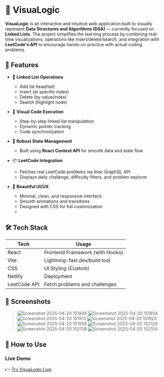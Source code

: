# 🧠 VisuaLogic

**VisuaLogic** is an interactive and intuitive web application built to visually represent **Data Structures and Algorithms (DSA)** — currently focused on **Linked Lists**. The project simplifies the learning process by combining real-time visualizations, operations like insert/delete/search, and integration with **LeetCode's API** to encourage hands-on practice with actual coding problems.


## 🚀 Features

- 🔁 **Linked List Operations**
  - Add (at head/tail)
  - Insert (at specific index)
  - Delete (by value/index)
  - Search (highlight node)
 
    
- 🧩 **Visual Code Execution**
  - Step-by-step linked list manipulation
  - Dynamic pointer tracking
  - Code synchronization
 
    
- 🧠 **Robust State Management**
  - Built using **React Context API** for smooth data and state flow
 
    
- 📦 **LeetCode Integration**
  - Fetches real LeetCode problems via their GraphQL API
  - Displays daily challenge, difficulty filters, and problem explorer
 
    
- 🎨 **Beautiful UI/UX**
  - Minimal, clean, and responsive interface
  - Smooth animations and transitions
  - Designed with CSS for full customization
  - 

## 🛠️ Tech Stack

| Tech       | Usage                             |
|------------|------------------------------------|
| React      | Frontend Framework (with Hooks)    |
| Vite       | Lightning-fast dev/build tool      |
| CSS        | UI Styling (Custom)                |
| Netlify    | Deployment                         |
| LeetCode API | Fetch problems and challenges     |



## 📸 Screenshots

>![Screenshot 2025-04-20 151846](https://github.com/user-attachments/assets/6a427f6f-733c-4c48-a6fe-d53694d20eea)
>![Screenshot 2025-04-20 151854](https://github.com/user-attachments/assets/c8631762-1c4e-4cfa-9da7-0451eec90f9d)
>![Screenshot 2025-04-20 151913](https://github.com/user-attachments/assets/cdf31244-f5e0-4558-86ca-4789b9532e1a)
>![Screenshot 2025-04-20 151920](https://github.com/user-attachments/assets/d9802a70-5d7f-4431-875e-2c88d1f6019b)
>![Screenshot 2025-04-20 151958](https://github.com/user-attachments/assets/a68608b3-08da-4d5e-ab92-740158a881f2)
>![Screenshot 2025-04-20 152129](https://github.com/user-attachments/assets/045ef9f7-e0de-4244-b1cf-f18dd3731535)
>![Screenshot 2025-04-20 152138](https://github.com/user-attachments/assets/59041d54-eff3-452d-aaad-d6f9ca4b7326)
>![Screenshot 2025-04-20 152154](https://github.com/user-attachments/assets/f5ea6936-1ba0-4d81-bc40-1f81c896e8fe)









## 🧪 How to Use

### Live Demo
👉 [Try VisuaLogic Live](https://visualogics.netlify.app)


